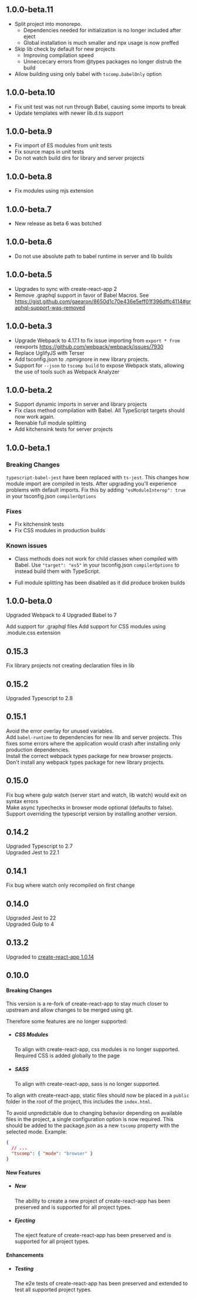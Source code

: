 ## 1.0.0-beta.11

- Split project into monorepo.
  - Dependencies needed for initialization is no longer included after eject
  - Global installation is much smaller and npx usage is now preffed
- Skip lib check by default for new projects
  - Improving compilation speed
  - Unneccecary errors from @types packages no longer distrub the build
- Allow building using only babel with `tscomp.babelOnly` option

## 1.0.0-beta.10

- Fix unit test was not run through Babel, causing some imports to break
- Update templates with newer lib.d.ts support

## 1.0.0-beta.9

- Fix import of ES modules from unit tests
- Fix source maps in unit tests
- Do not watch build dirs for library and server projects

## 1.0.0-beta.8

- Fix modules using mjs extension

## 1.0.0-beta.7

- New release as beta 6 was botched

## 1.0.0-beta.6

- Do not use absolute path to babel runtime in server and lib builds

## 1.0.0-beta.5

- Upgrades to sync with create-react-app 2
- Remove .graphql support in favor of Babel Macros. See https://gist.github.com/gaearon/8650d1c70e436e5eff01f396dffc4114#graphql-support-was-removed

## 1.0.0-beta.3

- Upgrade Webpack to 4.17.1 to fix issue importing from `export * from` reexports https://github.com/webpack/webpack/issues/7930
- Replace UglifyJS with Terser
- Add tsconfig.json to .npmignore in new library projects.
- Support for `--json` to `tscomp build` to expose Webpack stats, allowing the use of tools such as Webpack Analyzer

## 1.0.0-beta.2

- Support dynamic imports in server and library projects
- Fix class method compilation with Babel. All TypeScript targets
  should now work again.
- Reenable full module splitting
- Add kitchensink tests for server projects

## 1.0.0-beta.1

### Breaking Changes

`typescript-babel-jest` have been replaced with `ts-jest`. This changes
how module import are compiled in tests.
After upgrading you'll experience problems with default imports. Fix this
by adding `"esModuleInterop": true` in your tsconfig.json `compilerOptions`

### Fixes

- Fix kitchensink tests
- Fix CSS modules in production builds

### Known issues

- Class methods does not work for child classes when compiled with Babel.
  Use `"target": "es5"` in your tsconfig.json `compilerOptions` to instead
  build them with TypeScript.

- Full module splitting has been disabled as it did produce broken builds

## 1.0.0-beta.0

Upgraded Webpack to 4
Upgraded Babel to 7

Add support for .graphql files
Add support for CSS modules using .module.css extension

## 0.15.3

Fix library projects not creating declaration files in lib

## 0.15.2

Upgraded Typescript to 2.8

## 0.15.1

Avoid the error overlay for unused variables.  
Add `babel-runtime` to dependencies for new lib and server projects. This fixes some errors where
the application would crash after installing only production dependencies.  
Install the correct webpack types package for new browser projects.  
Don't install any webpack types package for new library projects.

## 0.15.0

Fix bug where gulp watch (server start and watch, lib watch) would exit on syntax errors  
Make async typechecks in browser mode optional (defaults to false).  
Support overriding the typescript version by installing another version.

## 0.14.2

Upgraded Typescript to 2.7  
Upgraded Jest to 22.1

## 0.14.1

Fix bug where watch only recompiled on first change

## 0.14.0

Upgraded Jest to 22  
Upgraded Gulp to 4

## 0.13.2

Upgraded to [create-react-app 1.0.14](https://github.com/facebook/create-react-app/blob/master/CHANGELOG.md#1014-september-26-2017)

## 0.10.0

#### Breaking Changes

This version is a re-fork of create-react-app to stay much closer to upstream
and allow changes to be merged using git.

Therefore some features are no longer supported:

- ##### CSS Modules

  To align with create-react-app, css modules is no longer supported. Required CSS is added globally to the page

- ##### SASS
  To align with create-react-app, sass is no longer supported.

To align with create-react-app, static files should now be placed in a `public` folder in the root of the project, this includes the `index.html`.

To avoid unpredictable due to changing behavior depending on available files in the project, a single configuration option is now required. This should be added to the package.json as a new `tscomp` property with the selected mode.
Example:

```json
{
  // ...
  "tscomp": { "mode": "browser" }
}
```

#### New Features

- ##### New

  The ability to create a new project of create-react-app has been preserved and is supported for all project types.

- ##### Ejecting
  The eject feature of create-react-app has been preserved and is supported for all project types.

#### Enhancements

- ##### Testing
  The e2e tests of create-react-app has been preserved and extended to test all supported project types.
